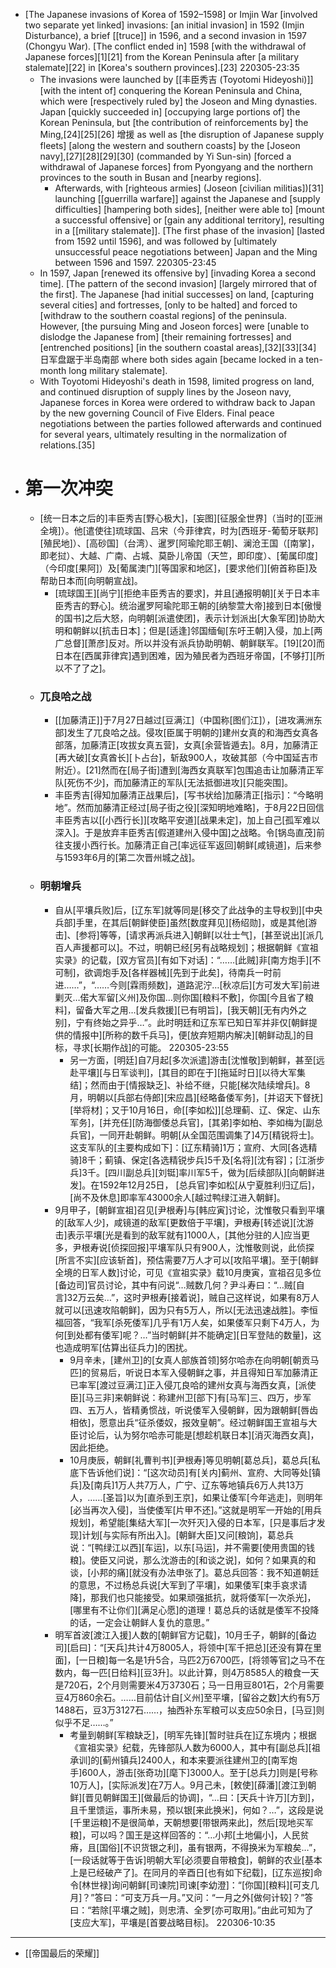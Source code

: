 - [The Japanese invasions of Korea of 1592–1598] or Imjin War [involved two separate yet linked] invasions: [an initial invasion] in 1592 (Imjin Disturbance), a brief [[truce]] in 1596, and a second invasion in 1597 (Chongyu War). [The conflict ended in] 1598 [with the withdrawal of Japanese forces][1][21] from the Korean Peninsula after [a military stalemate][22] in [Korea's southern provinces].[23] 
220305-23:35
    - The invasions were launched by [[丰臣秀吉 (Toyotomi Hideyoshi)]] [with the intent of] conquering the Korean Peninsula and China, which were [respectively ruled by] the Joseon and Ming dynasties. Japan [quickly succeeded in] [occupying large portions of] the Korean Peninsula, but [the contribution of reinforcements by] the Ming,[24][25][26] 增援 as well as [the disruption of Japanese supply fleets] [along the western and southern coasts] by the [Joseon navy],[27][28][29][30] (commanded by Yi Sun-sin) [forced a withdrawal of Japanese forces] from Pyongyang and the northern provinces to the south in Busan and [nearby regions]. 
        - Afterwards, with [righteous armies] (Joseon [civilian militias])[31] launching [[guerrilla warfare]] against the Japanese and [supply difficulties] [hampering both sides], [neither were able to] [mount a successful offensive] or [gain any additional territory], resulting in a [[military stalemate]]. [The first phase of the invasion] [lasted from 1592 until 1596], and was followed by [ultimately unsuccessful peace negotiations between] Japan and the Ming between 1596 and 1597.
220305-23:45
    - In 1597, Japan [renewed its offensive by] [invading Korea a second time]. [The pattern of the second invasion] [largely mirrored that of the first]. The Japanese [had initial successes] on land, [capturing several cities] and fortresses, [only to be halted] and forced to [withdraw to the southern coastal regions] of the peninsula. However, [the pursuing Ming and Joseon forces] were [unable to dislodge the Japanese from] [their remaining fortresses] and [entrenched positions] [in the southern coastal areas],[32][33][34] 日军盘踞于半岛南部 where both sides again [became locked in a ten-month long military stalemate].
    - With Toyotomi Hideyoshi's death in 1598, limited progress on land, and continued disruption of supply lines by the Joseon navy, Japanese forces in Korea were ordered to withdraw back to Japan by the new governing Council of Five Elders. Final peace negotiations between the parties followed afterwards and continued for several years, ultimately resulting in the normalization of relations.[35]
- # 第一次冲突
    - [统一日本之后的]丰臣秀吉[野心极大]，[妄图][征服全世界]（当时的[亚洲全境]）。他[遣使往]琉球国、吕宋（今菲律宾，时为[西班牙-葡萄牙联邦][殖民地]）、[高砂国]（台湾）、暹罗[阿瑜陀耶王朝]、澜沧王国（[南掌]，即老挝）、大越、广南、占城、莫卧儿帝国（天竺，即印度）、[葡属印度]（今印度[果阿]）及[葡属澳门][等国家和地区]，[要求他们][俯首称臣]及帮助日本而[向明朝宣战]。
        - [琉球国王][尚宁][拒绝丰臣秀吉的要求]，并且[通报明朝][关于日本丰臣秀吉的野心]。统治暹罗阿瑜陀耶王朝的[纳黎萱大帝]接到日本[傲慢的国书]之后大怒，向明朝[派遣使团]，表示计划派出[大象军团]协助大明和朝鲜以[抗击日本]；但是[适逢]邻国缅甸[东吁王朝]入侵，加上[两广总督][萧彦]反对。所以并没有派兵协助明朝、朝鲜联军。[19][20]而日本在[西属菲律宾]遇到困难，因为殖民者为西班牙帝国，[不够打][所以不了了之]。
    - ### 兀良哈之战
        - [[加藤清正]]于7月27日越过[豆满江]（中国称[图们江]），[进攻满洲东部]发生了兀良哈之战。侵攻[臣属于明朝的]建州女真的和海西女真各部落，加藤清正[攻拔女真五营]，女真[余营皆遁去]。8月，加藤清正[再大破][女真酋长][卜占台]，斩敌900人，攻破其部（今中国延吉市附近）。[21]然而在[局子街]遭到[海西女真联军]包围追击让加藤清正军队[死伤不少]，而加藤清正的军队[无法抵御进攻][只能突围]。
        - 丰臣秀吉[得知加藤清正战果后]，[写书状给]加藤清正[指示]：“今略明地”。然而加藤清正经过[局子街之役][深知明地难略]，于8月22日回信丰臣秀吉以[[小西行长]][攻略平安道][战果未定]，加上自己[孤军难以深入]。于是放弃丰臣秀吉[假道建州入侵中国]之战略。令[锅岛直茂]前往支援小西行长。加藤清正自己[率远征军返回]朝鲜[咸镜道]，后来参与1593年6月的[第二次晋州城之战]。
    - ### 明朝增兵
        - 自从[平壤兵败]后，[辽东军]就等同是[移交了此战争的主导权到][中央兵部]手里，在其后[朝鲜使臣]虽然[数度拜见][杨绍勋]，或是其他[游击]、[参将]等等，[请求再派兵进入]朝鲜[以壮士气]，[甚至说出][派几百人声援都可以]。不过，明朝已经[另有战略规划]；根据朝鲜《宣祖实录》的记载，[双方官员][有如下对话]：“……[此贼]非[南方炮手][不可制]，欲调炮手及[各样器械][先到于此矣]，待南兵一时前进……”，“……今则[霖雨频数]，道路泥泞…[秋凉后][方可发大军]前进剿灭…偌大军留[义州]及你国…则你国[粮料不敷]，你国[今且省了粮料]，留备大军之用…[发兵救援][已有明旨]，[我天朝][无有内外之别]，宁有终始之异乎…”。此时明廷和辽东军已知日军并非仅[朝鲜提供的情报中][所称的数千兵马]，便[放弃短期内解决][朝鲜动乱]的目标，寻求[长期作战]的可能。
220305-23:55
            - 另一方面，[明廷]自7月起[多次派遣]游击[沈惟敬]到朝鲜，甚至[远赴平壤][与日军谈判]，[其目的即在于][拖延时日][以待大军集结]；然而由于[情报缺乏]、补给不继，只能[梯次陆续增兵]。8月，明朝以[兵部右侍郎][宋应昌][经略备倭军务]，[并诏天下督抚][举将材]；又于10月16日，命[[李如松]][总理蓟、辽、保定、山东军务]，[并充任][防海御倭总兵官]，[其弟]李如柏、李如梅为[副总兵官]，一同开赴朝鲜。明朝[从全国范围调集了]4万[精锐将士]。这支军队的[主要构成如下]：[辽东精骑]1万；宣府、大同[各选精骑]8千；蓟镇、保定[各选精锐步兵]5千及[名将][沈有容]；[江浙步兵]3千。[四川副总兵][刘铤]率川军5千，做为[后续部队][向朝鲜进发]。在1592年12月25日， [总兵官]李如松[从宁夏胜利归辽后]，[尚不及休息]即率军43000余人[越过鸭绿江进入朝鲜]。
        - 9月甲子，[朝鲜宣祖]召见[尹根寿]与[韩应寅]讨论，沈惟敬只看到平壤的[敌军人少]，咸镜道的敌军[更数倍于平壤]，尹根寿[转述说][沈游击]表示平壤[光是看到的敌军就有]1000人，[其他分驻的人]应当更多，尹根寿说[侦探回报]平壤军队只有900人，沈惟敬则说，此侦探[所言不实][应该斩首]，预估需要7万人才可以[攻陷平壤]。至于[朝鲜全境的日军人数]讨论，可见《宣祖实录》载10月庚寅，宣祖召见多位[备边司]官员讨论，其中有问说“…贼数几何？尹斗寿曰：“…贼[自言]32万云矣…”，这时尹根寿[接着说]，贼自己这样说，如果有8万人就可以[迅速攻陷朝鲜]，因为只有5万人，所以[无法迅速战胜]。李恒福回答，“我军[杀死倭军]几乎有1万人矣，如果倭军只剩下4万人，为何[到处都有倭军]呢？…”当时朝鲜[并不能确定][日军登陆的数量]，这也造成明军[估算出征兵力]的困扰。
            - 9月辛未，[建州卫]的[女真人部族首领]努尔哈赤在向明朝[朝贡马匹]的贸易后，听说日本军入侵朝鲜之事，并且得知日军加藤清正已率军[渡过豆满江]正入侵兀良哈的建州女真与海西女真，[派使臣][马三非]来朝鲜说：称建州卫[部下]有[马军]三、四万，步军四、五万人，皆精勇惯战，听说倭军入侵朝鲜，因为跟朝鲜[唇齿相依]，愿意出兵“征杀倭奴，报效皇朝”。经过朝鲜国王宣祖与大臣讨论后，认为努尔哈赤可能是[想趁机联日本][消灭海西女真]，因此拒绝。
            - 10月庚辰，朝鲜[礼曹判书][尹根寿]等见明朝[葛总兵]，葛总兵[私底下告诉他们说]：“[这次动员]有[关内]蓟州、宣府、大同等处[镇兵]及[南兵]1万人共7万人，广宁、辽东等地镇兵6万人共13万人，……[圣旨]以为[直杀到王京]，如果让倭军[今年逃走]，则明年[必当再次入侵]，当使倭军[片甲不还]。”这就是明军一开始的[用兵规划]，希望能[集结大军][一次歼灭]入侵的日本军，[只是事后才发现]计划[与实际有所出入]。[朝鲜大臣]又问[粮饷]，葛总兵说：“[鸭绿江以西][车运]，以东[马运]，并不需要[使用贵国的钱粮]。使臣又问说，那么沈游击的[和谈之说]，如何？如果真的和谈，[小邦的痛][就没有办法申张了]。葛总兵回答：我不知道朝廷的意思，不过杨总兵说[大军到了平壤]，如果倭军[束手哀求请降]，那我们也只能接受。如果顽强抵抗，就将倭军[一次杀光]，[哪里有不让你们][满足心愿]的道理！葛总兵的话就是倭军不投降的话，一定会让朝鲜人复仇的意思。”
        - 明军首波[渡江入援]人数的[朝鲜官方记载]，10月壬子，朝鲜的[备边司][启曰]：“[天兵]共计4万8005人，将领中[军千把总][还没有算在里面]，[一日粮]每一名是1升5合，马匹2万6700匹，[将领等官]之马不在数内，每一匹[日给料][豆3升]。以此计算，则4万8585人的粮食一天是720石，2个月则需要米4万3730石；马一日用豆801石，2个月需要豆4万860余石。……目前估计自[义州]至平壤，[留谷之数]大约有5万1488石，豆3万3127石……，抽西补东军粮可以支应50余日，[马豆]则似乎不足……。”
            - 考量到朝鲜[军粮缺乏]，[明军先锋][暂时驻兵在]辽东境内；根据《宣祖实录》纪载，先锋部队人数为6000人，其中有[副总兵][祖承训]的[蓟州镇兵]2400人，和本来要派往建州卫的[南军炮手]600人，游击[张奇功][麾下]3000人。至于[总兵力]则是[号称10万人]，[实际派发]在7万人。9月己未，[敕使][薛潘][渡江到朝鲜][晋见朝鲜国王][做最后的协调]，“…曰：[天兵十许万][方到]，且千里馈运，事所未易，预以银[来此换米]，何如？…”，这段是说[千里运粮]不是很简单，天朝想要[带银两来此]，然后[现地买军粮]，可以吗？国王是这样回答的：“…小邦[土地偏小]，人民贫瘠，且[国俗][不识货银之利]，虽有银两，不得换米为军粮矣…”，[一段话就等于告诉]明朝大军[必须要自带粮食]，朝鲜的农业[基本上是已经破产了]。在同月的辛酉日[也有如下纪载]，[辽东巡按]命令[林世禄]询问朝鲜[司谏院]司谏[李幼澄]：“[你国][粮料][可支几月]？”答曰：“可支万兵一月。”又问：“一月之外[做何计较]？”答曰：“若除[平壤之贼]，则忠清、全罗[亦可取用]。”由此可知为了[支应大军]，平壤是[首要战略目标]。
220306-10:35
- ---
- [[帝国最后的荣耀]]
